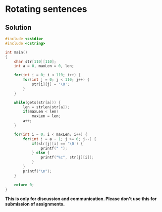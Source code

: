 # Rotating sentences

## Solution

```c++
#include <cstdio>
#include <cstring>

int main()
{
    char str[110][110];
    int a = 0, maxLen = 0, len;

    for(int i = 0; i < 110; i++) {
        for(int j = 0; j < 110; j++) {
            str[i][j] = '\0';
        }
    }

    while(gets(str[a])) {
        len = strlen(str[a]);
        if(maxLen < len)
            maxLen = len;
        a++;
    }

    for(int i = 0; i < maxLen; i++) {
        for(int j = a - 1; j >= 0; j--) {
            if(str[j][i] == '\0') {
                printf(" ");
            } else {
                printf("%c", str[j][i]);
            }
        }
        printf("\n");
    }

    return 0;
}

```


**This is only for discussion and communication. Please don't use this for submission of assignments.**